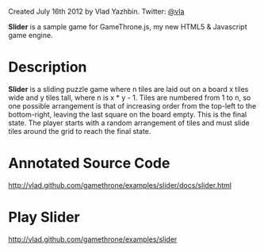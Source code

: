 Created July 16th 2012 by Vlad Yazhbin.  Twitter: [@vla](http://twitter.com/vla)

**Slider** is a sample game for GameThrone.js, my new HTML5 & Javascript game engine.

# Description

**Slider** is a sliding puzzle game where n tiles are laid out on a board x tiles wide and y tiles tall, where n is x * y - 1.
Tiles are numbered from 1 to n, so one possible arrangement is that of increasing order from the top-left to
the bottom-right, leaving the last square on the board empty.  This is the final state.
The player starts with a random arrangement of tiles and must slide tiles around the grid to reach the final state.

# Annotated Source Code

http://vlad.github.com/gamethrone/examples/slider/docs/slider.html

# Play Slider

http://vlad.github.com/gamethrone/examples/slider
